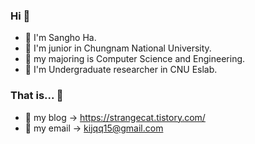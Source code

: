 ### Hi 👋
- 🐣 I'm Sangho Ha. <br>
- 🐤 I'm junior in Chungnam National University. <br>
- 🐥 my majoring is Computer Science and Engineering. <br>
- 🐓 I'm Undergraduate researcher in CNU Eslab.

### That is... 🦍

- 🐧 my blog -> https://strangecat.tistory.com/ <br>
- 🐧 my email -> kijqq15@gmail.com <br>

<!--
**sangho0804/sangho0804** is a ✨ _special_ ✨ repository because its `README.md` (this file) appears on your GitHub profile.

Here are some ideas to get you started:

- 🔭 I’m currently working on ...
- 🌱 I’m currently learning ...
- 👯 I’m looking to collaborate on ...
- 🤔 I’m looking for help with ...
- 💬 Ask me about ...
- 📫 How to reach me: ...
- 😄 Pronouns: ...
- ⚡ Fun fact: ...
-->
